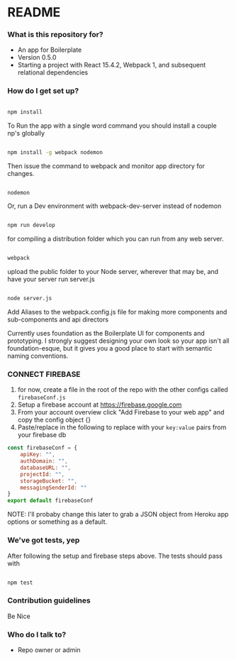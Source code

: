 # README #

### What is this repository for? ###

* An app for Boilerplate
* Version 0.5.0
* Starting a project with React 15.4.2, Webpack 1, and subsequent relational dependencies


### How do I get set up? ###

```bash

npm install

```
To Run the app with a single word command you should install a couple np's globally
```bash

npm install -g webpack nodemon
```
Then issue the command to webpack and monitor app directory for changes.
```bash

nodemon
```
Or, run a Dev environment with webpack-dev-server instead of nodemon
```bash

npm run develop
```

for compiling a distribution folder which you can run from any web server.

```bash

webpack
```
upload the public folder to your Node server, wherever that may be, and have your server run server.js
```bash

node server.js
```

Add Aliases to the webpack.config.js file for making more components and sub-components and api directors

Currently uses foundation as the Boilerplate UI for components and prototyping. I strongly suggest designing your own look so your app isn't all foundation-esque, but it gives you a good place to start with semantic naming conventions.

### CONNECT FIREBASE ###
1. for now, create a file in the root of the repo with the other configs called ```firebaseConf.js```
2. Setup a firebase account at https://firebase.google.com
3. From your account overview click "Add Firebase to your web app" and copy the config object {}
4. Paste/replace in the following to replace with your ```key:value``` pairs from your firebase db

```javascript
const firebaseConf = {
    apiKey: "",
    authDomain: "",
    databaseURL: "",
    projectId: "",
    storageBucket: "",
    messagingSenderId: ""
}
export default firebaseConf
```
NOTE: I'll probaby change this later to grab a JSON object from Heroku app options or something as a default.  


### We've got tests, yep ###

After following the setup and firebase steps above. The tests should pass with
```bash

npm test
```

### Contribution guidelines ###

Be Nice

### Who do I talk to? ###

* Repo owner or admin

